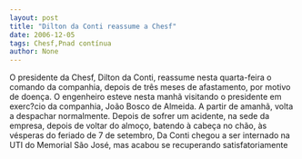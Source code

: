 ```yaml
---
layout: post
title: "Dilton da Conti reassume a Chesf"
date: 2006-12-05
tags: Chesf,Pnad contínua
author: None
---
```

O presidente da Chesf, Dilton da Conti, reassume nesta quarta-feira o comando da companhia, depois de três meses de afastamento, por motivo de doença.
O engenheiro esteve nesta manhã visitando o presidente em exerc?cio da companhia, João Bosco de Almeida. A partir de amanhã, volta a despachar normalmente.
Depois de sofrer um acidente, na sede da empresa, depois de voltar do almoço, batendo à cabeça no chão, às vésperas do feriado de 7 de setembro, Da Conti chegou a ser internado na UTI do Memorial São José, mas acabou se recuperando satisfatoriamente 